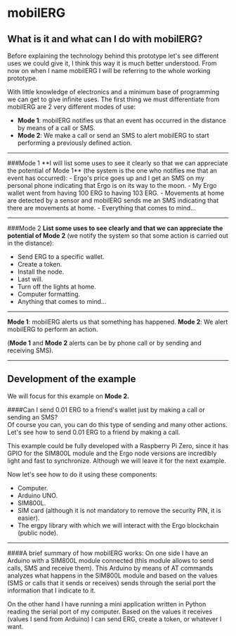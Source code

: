 # mobilERG

## What is it and what can I do with mobilERG?

Before explaining the technology behind this prototype let's see different uses we could give it, I think this way it is much better understood. From now on when I name mobilERG I will be referring to the whole working prototype.

With little knowledge of electronics and a minimum base of programming we can get to give infinite uses. The first thing we must differentiate from mobilERG are 2 very different modes of use:

- **Mode 1**: mobilERG notifies us that an event has occurred in the distance by means of a call or SMS.
- **Mode 2**: We make a call or send an SMS to alert mobilERG to start performing a previously defined action.

<hr>
###Mode 1
**I will list some uses to see it clearly so that we can appreciate the potential of Mode 1** (the system is the one who notifies me that an event has occurred):
- Ergo's price goes up and I get an SMS on my personal phone indicating that Ergo is on its way to the moon.
- My Ergo wallet went from having 100 ERG to having 103 ERG.
- Movements at home are detected by a sensor and mobilERG sends me an SMS indicating that there are movements at home.
- Everything that comes to mind...

<hr>

###Mode 2
**List some uses to see clearly and that we can appreciate the potential of Mode 2** (we notify the system so that some action is carried out in the distance):
- Send ERG to a specific wallet.
- Create a token.
- Install the node.
- Last will.
- Turn off the lights at home.
- Computer formatting.
- Anything that comes to mind...

<hr>

**Mode 1**: mobilERG alerts us that something has happened.
**Mode 2**: We alert mobilERG to perform an action.

(**Mode 1** and **Mode 2** alerts can be by phone call or by sending and receiving SMS). 

<hr>

## Development of the example
We will focus for this example on **Mode 2.**

####Can I send 0.01 ERG to a friend's wallet just by making a call or sending an SMS?  
Of course you can, you can do this type of sending and many other actions. Let's see how to send 0.01 ERG to a friend by making a call.

This example could be fully developed with a Raspberry Pi Zero, since it has GPIO for the SIM800L module and the Ergo node versions are incredibly light and fast to synchronize. Although we will leave it for the next example.

Now let's see how to do it using these components:
- Computer.
- Arduino UNO.
- SIM800L.
- SIM card (although it is not mandatory to remove the security PIN, it is easier).
- The ergpy library with which we will interact with the Ergo blockchain (public node).

<hr>

####A brief summary of how mobilERG works:
On one side I have an Arduino with a SIM800L module connected (this module allows to send calls, SMS and receive them). This Arduino by means of AT commands analyzes what happens in the SIM800L module and based on the values (SMS or calls that it sends or receives) sends through the serial port the information that I indicate to it.

On the other hand I have running a mini application written in Python reading the serial port of my computer. Based on the values it receives (values I send from Arduino) I can send ERG, create a token, or whatever I want.